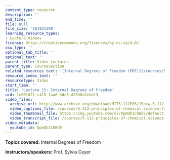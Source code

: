 ```yaml
---
content_type: resource
description: ''
end_time: ''
file: null
file_size: '101921290'
learning_resource_types:
- Lecture Videos
license: https://creativecommons.org/licenses/by-nc-sa/4.0/
ocw_type: ''
optional_tab_title: ''
optional_text: ''
parent_title: Video Lectures
parent_type: CourseSection
related_resources_text: '[Internal Degrees of Freedom (PDF)](/courses/5-112-principles-of-chemical-science-fall-2005/resources/lecture15)'
resource_index_text: ''
resourcetype: Video
start_time: ''
title: 'Lecture 15: Internal Degrees of Freedom'
uid: 1e901df1-c415-faa6-3de5-d2330a2ebb13
video_files:
  archive_url: http://www.archive.org/download/MIT5.112F05/15ocw-5.112-17oct2005-220k.mp4
  video_captions_file: /courses/5-112-principles-of-chemical-science-fall-2005/994d63e3a66850af857afdc9f7855808_OpmQh1ChWdE.vtt
  video_thumbnail_file: https://img.youtube.com/vi/OpmQh1ChWdE/default.jpg
  video_transcript_file: /courses/5-112-principles-of-chemical-science-fall-2005/5ba802d0b541b55b01021f53cdaf522e_OpmQh1ChWdE.pdf
video_metadata:
  youtube_id: OpmQh1ChWdE
---
```


**Topics covered:** Internal Degrees of Freedom

**Instructors/speakers:** Prof. Sylvia Ceyer

